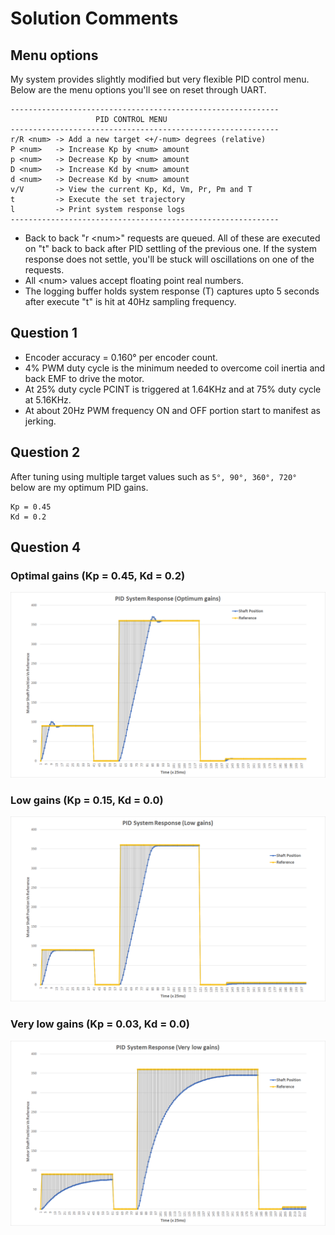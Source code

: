 # Solution Comments

## Menu options
My system provides slightly modified but very flexible PID control menu. Below are the menu options you'll see on reset through UART.
```
------------------------------------------------------------
                   PID CONTROL MENU
------------------------------------------------------------
r/R <num> -> Add a new target <+/-num> degrees (relative)
P <num>   -> Increase Kp by <num> amount
p <num>   -> Decrease Kp by <num> amount
D <num>   -> Increase Kd by <num> amount
d <num>   -> Decrease Kd by <num> amount
v/V       -> View the current Kp, Kd, Vm, Pr, Pm and T
t         -> Execute the set trajectory
l         -> Print system response logs
------------------------------------------------------------
```
* Back to back "r \<num\>" requests are queued. All of these are executed on "t" back to back after PID settling of the previous one. If the system response does not settle, you'll be stuck will oscillations on one of the requests.
* All \<num\> values accept floating point real numbers.
* The logging buffer holds system response (T) captures upto 5 seconds after execute "t" is hit at 40Hz sampling frequency.

## Question 1
* Encoder accuracy = 0.160° per encoder count.
* 4% PWM duty cycle is the minimum needed to overcome coil inertia and back EMF to drive the motor.
* At 25% duty cycle PCINT is triggered at 1.64KHz and at 75% duty cycle at 5.16KHz.
* At about 20Hz PWM frequency ON and OFF portion start to manifest as jerking.

## Question 2
After tuning using multiple target values such as ```5°, 90°, 360°, 720° ``` below are my optimum PID gains.
```
Kp = 0.45
Kd = 0.2
```

## Question 4
### Optimal gains (Kp = 0.45, Kd = 0.2)
![Optimal gains' response](../lab2/images/4-Opt.png?raw=true)
### Low gains (Kp = 0.15, Kd = 0.0)
![Low gains' response](../lab2/images/4-Low.png?raw=true)
### Very low gains (Kp = 0.03, Kd = 0.0)
![Low gains' response](../lab2/images/4-VeryLow.png?raw=true)
